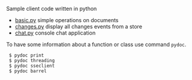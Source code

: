 
Sample client code written in python

* [basic.py](basic.py) simple operations on documents
* [changes.py](changes.py) display all changes events from a store
* [chat.py](chat.py) console chat application


To have some information about a function or class use command `pydoc`.

     $ pydoc print
     $ pydoc threading
     $ pydoc sseclient
     $ pydoc barrel
